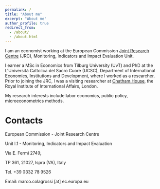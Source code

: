```yaml
---
permalink: /
title: "About me"
excerpt: "About me"
author_profile: true
redirect_from: 
  - /about/
  - /about.html
---
```


I am an economist working at the European Commission [Joint Research Centre](https://ec.europa.eu/jrc/en) (JRC), Monitoring, Indicators and Impact Evaluation Unit.

I earner a MSc in Economics from Tilburg University (UvT) and PhD at the L'Università Cattolica del Sacro Cuore (UCSC), Department of International Economics, Institutions and Development, where I worked as a researcher. Prior to joining the JRC, I was a visiting researcher at [Chatham House](https://www.chathamhouse.org/), the Royal Institute of International Affairs, London.

My research interests include labor economics, public policy, microeconometrics methods.

Contacts
======
European Commission - Joint Research Centre

Unit I.1 -  Monitoring, Indicators and Impact Evaluation 

Via E. Fermi 2749,

TP 361, 21027, Ispra (VA), Italy

Tel. +39 0332 78 9526

Email: marco.colagrossi [at] ec.europa.eu


